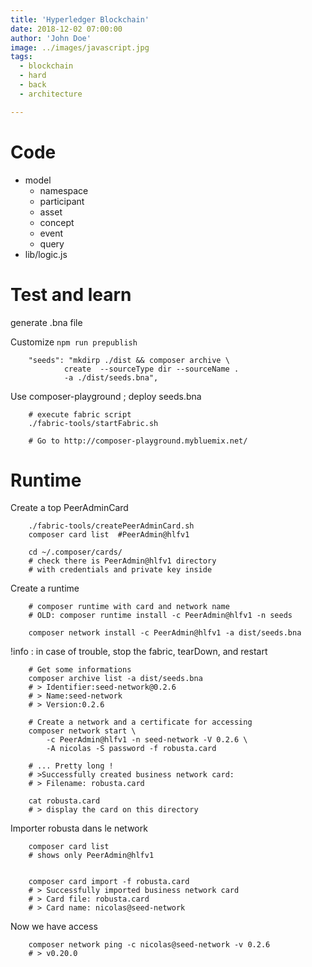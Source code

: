 ```yaml
---
title: 'Hyperledger Blockchain'
date: 2018-12-02 07:00:00
author: 'John Doe'
image: ../images/javascript.jpg
tags:
  - blockchain
  - hard
  - back
  - architecture

---
```




Code
===

* model
    - namespace
    - participant
    - asset
    - concept
    - event
    - query
* lib/logic.js


Test and learn
=====


generate .bna file

Customize `npm run prepublish`

        "seeds": "mkdirp ./dist && composer archive \
                create  --sourceType dir --sourceName . 
                -a ./dist/seeds.bna",
                
                

Use composer-playground ; deploy seeds.bna                

        # execute fabric script
        ./fabric-tools/startFabric.sh
        
        # Go to http://composer-playground.mybluemix.net/
                
Runtime
====

Create a top PeerAdminCard

        ./fabric-tools/createPeerAdminCard.sh
        composer card list  #PeerAdmin@hlfv1
        
        cd ~/.composer/cards/
        # check there is PeerAdmin@hlfv1 directory
        # with credentials and private key inside
        

Create a runtime

        # composer runtime with card and network name
        # OLD: composer runtime install -c PeerAdmin@hlfv1 -n seeds
        
        composer network install -c PeerAdmin@hlfv1 -a dist/seeds.bna


!info : in case of trouble, stop the fabric, tearDown, and restart        
            
     
    
        # Get some informations
        composer archive list -a dist/seeds.bna
        # > Identifier:seed-network@0.2.6
        # > Name:seed-network
        # > Version:0.2.6

        # Create a network and a certificate for accessing
        composer network start \
            -c PeerAdmin@hlfv1 -n seed-network -V 0.2.6 \
            -A nicolas -S password -f robusta.card 
                
        # ... Pretty long !
        # >Successfully created business network card:
        # >	Filename: robusta.card
        
        cat robusta.card
        # > display the card on this directory
        
Importer robusta dans le network
        
        composer card list
        # shows only PeerAdmin@hlfv1
        
        
        composer card import -f robusta.card 
        # > Successfully imported business network card
        # > Card file: robusta.card
        # > Card name: nicolas@seed-network


Now we have access

        composer network ping -c nicolas@seed-network -v 0.2.6
        # > v0.20.0















                